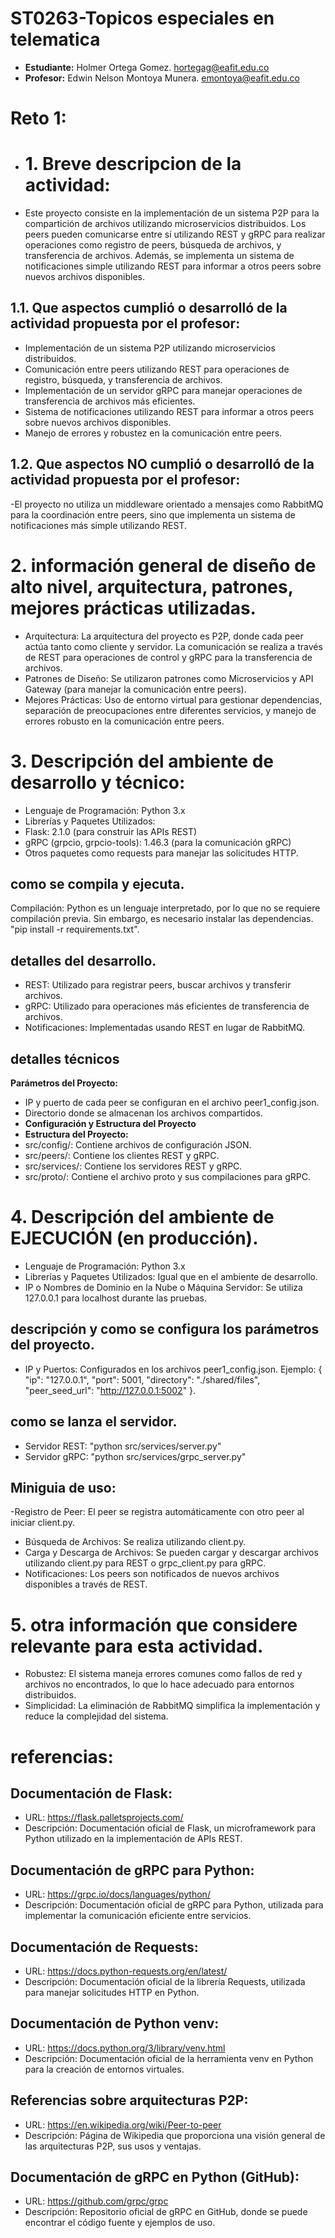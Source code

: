 # ST0263-Topicos especiales en telematica

- **Estudiante:** Holmer Ortega Gomez. hortegag@eafit.edu.co
- **Profesor:** Edwin Nelson Montoya Munera. emontoya@eafit.edu.co

# Reto 1:
- # 1. Breve descripcion de la actividad:
- Este proyecto consiste en la implementación de un sistema P2P para la compartición de archivos utilizando microservicios distribuidos. Los peers pueden comunicarse entre sí utilizando REST y gRPC para realizar operaciones como registro de peers, búsqueda de archivos, y transferencia de archivos. Además, se implementa un sistema de notificaciones simple utilizando REST para informar a otros peers sobre nuevos archivos disponibles.

## 1.1. Que aspectos cumplió o desarrolló de la actividad propuesta por el profesor:
- Implementación de un sistema P2P utilizando microservicios distribuidos.
- Comunicación entre peers utilizando REST para operaciones de registro, búsqueda, y transferencia de archivos.
- Implementación de un servidor gRPC para manejar operaciones de transferencia de archivos más eficientes.
- Sistema de notificaciones utilizando REST para informar a otros peers sobre nuevos archivos disponibles.
- Manejo de errores y robustez en la comunicación entre peers.

## 1.2. Que aspectos NO cumplió o desarrolló de la actividad propuesta por el profesor:
-El proyecto no utiliza un middleware orientado a mensajes como RabbitMQ para la coordinación entre peers, sino que implementa un sistema de notificaciones más simple utilizando REST.

# 2. información general de diseño de alto nivel, arquitectura, patrones, mejores prácticas utilizadas.
- Arquitectura: La arquitectura del proyecto es P2P, donde cada peer actúa tanto como cliente y servidor. La comunicación se realiza a través de REST para operaciones de control y gRPC para la transferencia de archivos.
- Patrones de Diseño: Se utilizaron patrones como Microservicios y API Gateway (para manejar la comunicación entre peers).
- Mejores Prácticas: Uso de entorno virtual para gestionar dependencias, separación de preocupaciones entre diferentes servicios, y manejo de errores robusto en la comunicación entre peers.


# 3. Descripción del ambiente de desarrollo y técnico:
- Lenguaje de Programación: Python 3.x
- Librerías y Paquetes Utilizados:
- Flask: 2.1.0 (para construir las APIs REST)
- gRPC (grpcio, grpcio-tools): 1.46.3 (para la comunicación gRPC)
- Otros paquetes como requests para manejar las solicitudes HTTP.

## como se compila y ejecuta.
Compilación: Python es un lenguaje interpretado, por lo que no se requiere compilación previa. Sin embargo, es necesario instalar las dependencias.
"pip install -r requirements.txt".

## detalles del desarrollo.
- REST: Utilizado para registrar peers, buscar archivos y transferir archivos.
- gRPC: Utilizado para operaciones más eficientes de transferencia de archivos.
- Notificaciones: Implementadas usando REST en lugar de RabbitMQ.

## detalles técnicos
**Parámetros del Proyecto:**
- IP y puerto de cada peer se configuran en el archivo peer1_config.json.
- Directorio donde se almacenan los archivos compartidos.
- **Configuración y Estructura del Proyecto**
- **Estructura del Proyecto:**
- src/config/: Contiene archivos de configuración JSON.
- src/peers/: Contiene los clientes REST y gRPC.
- src/services/: Contiene los servidores REST y gRPC.
- src/proto/: Contiene el archivo proto y sus compilaciones para gRPC.

# 4. Descripción del ambiente de EJECUCIÓN (en producción).
- Lenguaje de Programación: Python 3.x
- Librerías y Paquetes Utilizados: Igual que en el ambiente de desarrollo.
- IP o Nombres de Dominio en la Nube o Máquina Servidor: Se utiliza 127.0.0.1 para localhost durante las pruebas.

## descripción y como se configura los parámetros del proyecto.
- IP y Puertos: Configurados en los archivos peer1_config.json. Ejemplo:
{
  "ip": "127.0.0.1",
  "port": 5001,
  "directory": "./shared/files",
  "peer_seed_url": "http://127.0.0.1:5002"
}.

## como se lanza el servidor.
- Servidor REST: "python src/services/server.py"
- Servidor gRPC: "python src/services/grpc_server.py"

## Miniguia de uso:
-Registro de Peer: El peer se registra automáticamente con otro peer al iniciar client.py.
- Búsqueda de Archivos: Se realiza utilizando client.py.
- Carga y Descarga de Archivos: Se pueden cargar y descargar archivos utilizando client.py para REST o grpc_client.py para gRPC.
- Notificaciones: Los peers son notificados de nuevos archivos disponibles a través de REST.

# 5. otra información que considere relevante para esta actividad.
- Robustez: El sistema maneja errores comunes como fallos de red y archivos no encontrados, lo que lo hace adecuado para entornos distribuidos.
- Simplicidad: La eliminación de RabbitMQ simplifica la implementación y reduce la complejidad del sistema.

# referencias:
## Documentación de Flask:
- URL: https://flask.palletsprojects.com/
- Descripción: Documentación oficial de Flask, un microframework para Python utilizado en la implementación de APIs REST.

## Documentación de gRPC para Python:
- URL: https://grpc.io/docs/languages/python/
- Descripción: Documentación oficial de gRPC para Python, utilizada para implementar la comunicación eficiente entre servicios.

## Documentación de Requests:
- URL: https://docs.python-requests.org/en/latest/
- Descripción: Documentación oficial de la librería Requests, utilizada para manejar solicitudes HTTP en Python.

## Documentación de Python venv:
- URL: https://docs.python.org/3/library/venv.html
- Descripción: Documentación oficial de la herramienta venv en Python para la creación de entornos virtuales.

## Referencias sobre arquitecturas P2P:
- URL: https://en.wikipedia.org/wiki/Peer-to-peer
- Descripción: Página de Wikipedia que proporciona una visión general de las arquitecturas P2P, sus usos y ventajas.

## Documentación de gRPC en Python (GitHub):
- URL: https://github.com/grpc/grpc
- Descripción: Repositorio oficial de gRPC en GitHub, donde se puede encontrar el código fuente y ejemplos de uso.

